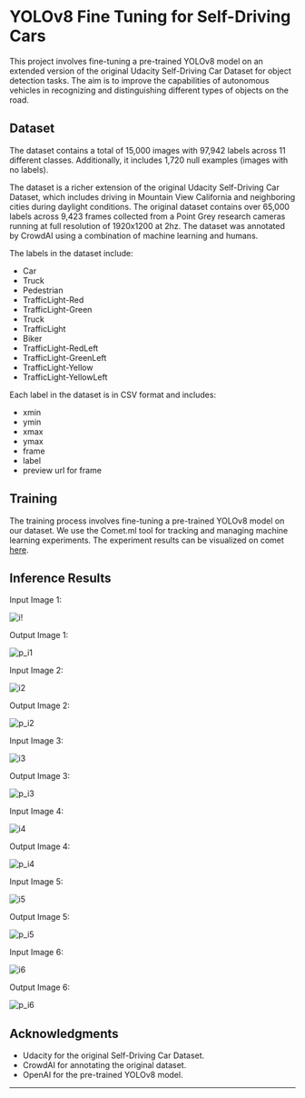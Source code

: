 # YOLOv8 Fine Tuning for Self-Driving Cars

This project involves fine-tuning a pre-trained YOLOv8 model on an extended version of the original Udacity Self-Driving Car Dataset for object detection tasks. The aim is to improve the capabilities of autonomous vehicles in recognizing and distinguishing different types of objects on the road.

## Dataset

The dataset contains a total of 15,000 images with 97,942 labels across 11 different classes. Additionally, it includes 1,720 null examples (images with no labels).

The dataset is a richer extension of the original Udacity Self-Driving Car Dataset, which includes driving in Mountain View California and neighboring cities during daylight conditions. The original dataset contains over 65,000 labels across 9,423 frames collected from a Point Grey research cameras running at full resolution of 1920x1200 at 2hz. The dataset was annotated by CrowdAI using a combination of machine learning and humans.

The labels in the dataset include:
* Car
* Truck
* Pedestrian
* TrafficLight-Red
* TrafficLight-Green
* Truck
* TrafficLight
* Biker
* TrafficLight-RedLeft
* TrafficLight-GreenLeft
* TrafficLight-Yellow
* TrafficLight-YellowLeft

Each label in the dataset is in CSV format and includes:
* xmin
* ymin
* xmax
* ymax
* frame
* label
* preview url for frame

## Training

The training process involves fine-tuning a pre-trained YOLOv8 model on our dataset. We use the Comet.ml tool for tracking and managing machine learning experiments. The experiment results can be visualized on comet [here](https://www.comet.com/syphinx/yolov8-finetuning/626748230dcb4cfb96bbb775dc76edc0?experiment-tab=panels&showOutliers=true&smoothing=0&xAxis=step).

## Inference Results


Input Image 1: 

![i!](./images/inference/i1.jpg)


Output Image 1:

![p_i1](./images/inference/p_i1.jpg)

Input Image 2: 

![i2](./images/inference/i2.jpg)

Output Image 2:

![p_i2](./images/inference/p_i2.jpg)


Input Image 3:

![i3](./images/inference/i3.jpg)


Output Image 3:

![p_i3](./images/inference/p_i3.jpg)


Input Image 4:

![i4](./images/inference/i4.jpg)

Output Image 4:

![p_i4](./images/inference/p_i4.jpg)


Input Image 5:

![i5](./images/inference/i5.jpg)

Output Image 5:

![p_i5](./images/inference/p_i5.jpg)

Input Image 6:

![i6](./images/inference/i6.jpg)

Output Image 6:

![p_i6](./images/inference/p_i6.jpg)


## Acknowledgments

* Udacity for the original Self-Driving Car Dataset.
* CrowdAI for annotating the original dataset.
* OpenAI for the pre-trained YOLOv8 model.

---

